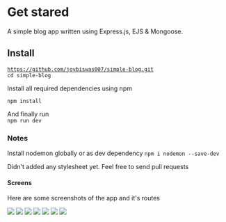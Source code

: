 <h1>Get stared</h1>
<p>A simple blog app written using Express.js, EJS & Mongoose.</p>

<h2>Install</h2>

<code>https://github.com/joybiswas007/simple-blog.git</code>
<br/>
<code>cd simple-blog</code>
<br/>
<p>Install all required dependencies using npm</p>
<code>npm install</code>
<br/>

And finally run
<br/>
<code>npm run dev</code>

<h3>Notes</h3>
<p>Install nodemon globally or as dev dependency <code>npm i nodemon --save-dev</code></p>
<p>Didn't added any stylesheet yet. Feel free to send pull requests</p>

<h4>Screens</h4>
<p>Here are some screenshots of the app and it's routes</p>

<img src="https://i.ibb.co/Z8B7VzT/Screenshot-2023-08-08-at-20-51-47-Personal-Blog.png">
<img src="https://i.ibb.co/bXMhjc5/Screenshot-2023-08-08-at-20-51-54-Login.png">
<img src="https://i.ibb.co/sgvFB4r/Screenshot-2023-08-08-at-20-52-04-Register.png">
<img src="https://i.ibb.co/8XgrFYH/Screenshot-2023-08-08-at-20-52-58-Homepage.png">
<img src="https://i.ibb.co/XWQwsV0/Screenshot-2023-08-08-at-20-53-09-What-is-Lorem-Ipsum.png">
<img src="https://i.ibb.co/NTmR2B8/Screenshot-2023-08-08-at-20-53-18-Compose.png">
<img src="https://i.ibb.co/WyGK0ty/Screenshot-2023-08-08-at-20-53-35-Edit-Post.png">